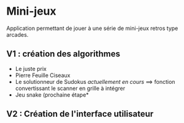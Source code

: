 # Mini-jeux
Application permettant de jouer à une série de mini-jeux retros type arcades.

## V1 : création des algorithmes
- Le juste prix 
- Pierre Feuille Ciseaux 
- Le solutionneur de Sudokus *actuellement en cours*  ==> fonction convertissant le scanner en grille à intégrer
- Jeu snake (prochaine étape*

## V2 : Création de l'interface utilisateur
